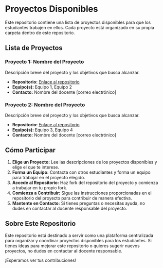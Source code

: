 # Proyectos Disponibles

Este repositorio contiene una lista de proyectos disponibles para que los estudiantes trabajen en ellos. Cada proyecto está organizado en su propia carpeta dentro de este repositorio.

## Lista de Proyectos

### Proyecto 1: Nombre del Proyecto

Descripción breve del proyecto y los objetivos que busca alcanzar.

- **Repositorio:** [Enlace al repositorio](enlace)
- **Equipo(s):** Equipo 1, Equipo 2
- **Contacto:** Nombre del docente [correo electrónico]

### Proyecto 2: Nombre del Proyecto

Descripción breve del proyecto y los objetivos que busca alcanzar.

- **Repositorio:** [Enlace al repositorio](enlace)
- **Equipo(s):** Equipo 3, Equipo 4
- **Contacto:** Nombre del docente [correo electrónico]

## Cómo Participar

1. **Elige un Proyecto:** Lee las descripciones de los proyectos disponibles y elige el que te interese.
2. **Forma un Equipo:** Contacta con otros estudiantes y forma un equipo para trabajar en el proyecto elegido.
3. **Accede al Repositorio:** Haz fork del repositorio del proyecto y comienza a trabajar en tu propio fork.
4. **Comienza a Contribuir:** Sigue las instrucciones proporcionadas en el repositorio del proyecto para contribuir de manera efectiva.
5. **Mantente en Contacto:** Si tienes preguntas o necesitas ayuda, no dudes en contactar al docente responsable del proyecto.

## Sobre Este Repositorio

Este repositorio está destinado a servir como una plataforma centralizada para organizar y coordinar proyectos disponibles para los estudiantes. Si tienes ideas para mejorar este repositorio o quieres sugerir nuevos proyectos, no dudes en contactar al docente responsable.

¡Esperamos ver tus contribuciones!
